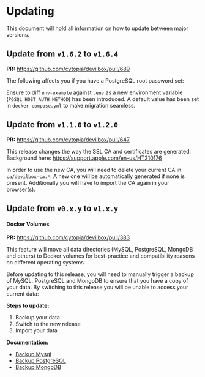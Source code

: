 # Updating

This document will hold all information on how to update between major versions.


## Update from `v1.6.2` to `v1.6.4`

**PR:** https://github.com/cytopia/devilbox/pull/689

The following affects you if you have a PostgreSQL root password set:

Ensure to diff `env-example` against `.env` as a new environment variable (`PGSQL_HOST_AUTH_METHOD`)
has been introduced. A default value has been set in `docker-compose.yml` to make migration seamless.


## Update from `v1.1.0` to `v1.2.0`

**PR:** https://github.com/cytopia/devilbox/pull/647

This release changes the way the SSL CA and certificates are generated.
Background here: https://support.apple.com/en-us/HT210176

In order to use the new CA, you will need to delete your current CA in `ca/devilbox-ca.*`.
A new one will be automatically generated if none is present. Additionally you will have to
import the CA again in your browser(s).


## Update from `v0.x.y` to `v1.x.y`

#### Docker Volumes

**PR:** https://github.com/cytopia/devilbox/pull/383

This feature will move all data directories (MySQL, PostgreSQL, MongoDB and others) to Docker
volumes for best-practice and compatibility reasons on different operating systems.

Before updating to this release, you will need to manually trigger a backup of MySQL,
PostgreSQL and MongoDB to ensure that you have a copy of your data. By switching to this release
you will be unable to access your current data:

**Steps to update:**

1. Backup your data
2. Switch to the new release
3. Import your data

**Documentation:**

* [Backup Mysql](https://devilbox.readthedocs.io/en/latest/maintenance/backup-and-restore-mysql.html)
* [Backup PostgreSQL](https://devilbox.readthedocs.io/en/latest/maintenance/backup-and-restore-pgsql.html)
* [Backup MongoDB](https://devilbox.readthedocs.io/en/latest/maintenance/backup-and-restore-mongo.html)
